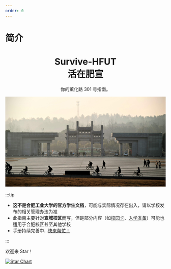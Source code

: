 ```yaml
---
order: 0
---
```


# 简介

<h1 align="center">
Survive-HFUT
<br>
活在肥宣
</h1>

<p style="text-align:center"> 
你的薰化路 301 号指南。  
</p>

![东大门](media/east_gate.jpg)

:::tip

- **这不是合肥工业大学的官方学生文档**，可能与实际情况存在出入，请以学校发布的相关管理办法为准
- 此指南主要针对**宣城校区**而写，但是部分内容（如[校园卡](./enrollment/campus_card.md)、[入学准备](./enrollment/preparation)）可能也适用于合肥校区甚至其他学校
- 手册持续完善中...[快来帮忙！](about/contribute.md)

:::

欢迎来 Star！

[![Star Chart](https://starchart.cc/Survive-HFUT/survive-hfut.github.io.svg)](https://gitHub.com/Survive-HFUT/survive-hfut.github.io)
